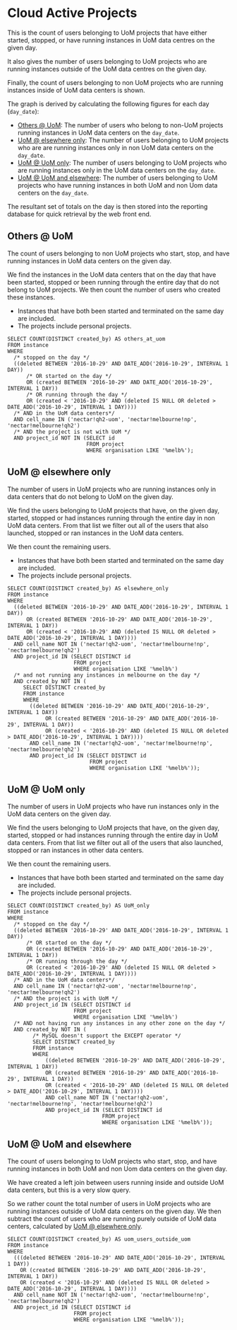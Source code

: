 # Cloud Active Projects

This is the count of users belonging to UoM projects that have either started, 
stopped, or have running instances in UoM data centres on the given day.

It also gives the number of users belonging to UoM projects who are running
instances outside of the UoM data centres on the given day.

Finally, the count of users belonging to non UoM projects who are running 
instances inside of UoM data centers is shown.

The graph is derived by calculating the following figures for each day 
(`day_date`):

* [Others @ UoM](#others--uom): The number of users who belong to non-UoM 
  projects running instances in UoM data centers on the `day_date`.
* [UoM @ elsewhere only](#uom--elsewhere-only): The number of users belonging
  to UoM projects who are are running instances only in non UoM data centers 
  on the `day_date`. 
* [UoM @ UoM only](#Auom--uom-only): The number of users belonging to UoM 
  projects who are running instances only in the UoM data centers on 
  the `day_date`.
* [UoM @ UoM and elsewhere](#uom--uom-and-elsewhere): The number of users 
  belonging to UoM projects who have running instances in both UoM and 
  non Uom data centers on the `day_date`.
  
The resultant set of totals on the day is then stored into
the reporting database for quick retrieval by the web front end. 
  
## Others @ UoM

The count of users belonging to non UoM projects who start, stop, and
have running instances in UoM data centers on the given day.

We find the instances in the UoM data centers that on the day that have been 
started, stopped or been running through the entire day that do not belong to
UoM projects. We then count the number of users who created these instances.

* Instances that have both been started and terminated on the same day are
  included.
* The projects include personal projects.

```mysql
SELECT COUNT(DISTINCT created_by) AS others_at_uom
FROM instance
WHERE
  /* stopped on the day */
  ((deleted BETWEEN '2016-10-29' AND DATE_ADD('2016-10-29', INTERVAL 1 DAY))
      /* OR started on the day */
      OR (created BETWEEN '2016-10-29' AND DATE_ADD('2016-10-29', INTERVAL 1 DAY))
      /* OR running through the day */
      OR (created < '2016-10-29' AND (deleted IS NULL OR deleted > DATE_ADD('2016-10-29', INTERVAL 1 DAY))))
  /* AND in the UoM data centers*/
  AND cell_name IN ('nectar!qh2-uom', 'nectar!melbourne!np', 'nectar!melbourne!qh2')
  /* AND the project is not with UoM */
  AND project_id NOT IN (SELECT id
                         FROM project
                         WHERE organisation LIKE '%melb%');
```

## UoM @ elsewhere only

The number of users in UoM projects who are running instances
only in data centers that do not belong to UoM on the given day.

We find the users belonging to UoM projects that have, on the given day, 
started, stopped or had instances running through the entire day in non UoM
data centers. From that list we filter out all of the users that also launched, 
stopped or ran instances in the UoM data centers.

We then count the remaining users. 

* Instances that have both been started and terminated on the same day are
  included.
* The projects include personal projects.

```mysql
SELECT COUNT(DISTINCT created_by) AS elsewhere_only
FROM instance
WHERE 
  ((deleted BETWEEN '2016-10-29' AND DATE_ADD('2016-10-29', INTERVAL 1 DAY))
      OR (created BETWEEN '2016-10-29' AND DATE_ADD('2016-10-29', INTERVAL 1 DAY))
      OR (created < '2016-10-29' AND (deleted IS NULL OR deleted > DATE_ADD('2016-10-29', INTERVAL 1 DAY))))
  AND cell_name NOT IN ('nectar!qh2-uom', 'nectar!melbourne!np', 'nectar!melbourne!qh2')
  AND project_id IN (SELECT DISTINCT id
                     FROM project
                     WHERE organisation LIKE '%melb%')
  /* and not running any instances in melbourne on the day */
  AND created_by NOT IN (
     SELECT DISTINCT created_by
     FROM instance
     WHERE
       ((deleted BETWEEN '2016-10-29' AND DATE_ADD('2016-10-29', INTERVAL 1 DAY))
            OR (created BETWEEN '2016-10-29' AND DATE_ADD('2016-10-29', INTERVAL 1 DAY))
            OR (created < '2016-10-29' AND (deleted IS NULL OR deleted > DATE_ADD('2016-10-29', INTERVAL 1 DAY))))
       AND cell_name IN ('nectar!qh2-uom', 'nectar!melbourne!np', 'nectar!melbourne!qh2')
       AND project_id IN (SELECT DISTINCT id
                          FROM project
                          WHERE organisation LIKE '%melb%'));
```

## UoM @ UoM only

The number of users in UoM projects who have run instances only in the 
UoM data centers on the given day.

We find the users belonging to UoM projects that have, on the given day, 
started, stopped or had instances running through the entire day in UoM
data centers. From that list we filter out all of the users that also launched, 
stopped or ran instances in other data centers.

We then count the remaining users. 

* Instances that have both been started and terminated on the same day are
  included.
* The projects include personal projects.

```mysql
SELECT COUNT(DISTINCT created_by) AS UoM_only
FROM instance
WHERE 
  /* stopped on the day */
  ((deleted BETWEEN '2016-10-29' AND DATE_ADD('2016-10-29', INTERVAL 1 DAY))
      /* OR started on the day */
      OR (created BETWEEN '2016-10-29' AND DATE_ADD('2016-10-29', INTERVAL 1 DAY))
      /* OR running through the day */
      OR (created < '2016-10-29' AND (deleted IS NULL OR deleted > DATE_ADD('2016-10-29', INTERVAL 1 DAY))))
  /* AND in the UoM data centers*/
  AND cell_name IN ('nectar!qh2-uom', 'nectar!melbourne!np', 'nectar!melbourne!qh2')
  /* AND the project is with UoM */
  AND project_id IN (SELECT DISTINCT id
                     FROM project
                     WHERE organisation LIKE '%melb%')
  /* AND not having run any instances in any other zone on the day */
  AND created_by NOT IN (
        /* MySQL doesn't support the EXCEPT operator */
        SELECT DISTINCT created_by
        FROM instance
        WHERE
            ((deleted BETWEEN '2016-10-29' AND DATE_ADD('2016-10-29', INTERVAL 1 DAY))
            OR (created BETWEEN '2016-10-29' AND DATE_ADD('2016-10-29', INTERVAL 1 DAY))
            OR (created < '2016-10-29' AND (deleted IS NULL OR deleted > DATE_ADD('2016-10-29', INTERVAL 1 DAY))))
            AND cell_name NOT IN ('nectar!qh2-uom', 'nectar!melbourne!np', 'nectar!melbourne!qh2')
            AND project_id IN (SELECT DISTINCT id
                              FROM project
                              WHERE organisation LIKE '%melb%'));
```

## UoM @ UoM and elsewhere

The count of users belonging to UoM projects who start, stop, and have running
instances in both UoM and non Uom data centers on the given day.

We have created a left join between users running inside and outside UoM
data centers, but this is a very slow query. 

So we rather count the total number of users in UoM projects who are running 
instances outside of UoM data centers on the given day. We then subtract the 
count of users who are running purely outside of UoM data centers, calculated
by [UoM @ elsewhere only](#uom--elsewhere-only). 

```mysql
SELECT COUNT(DISTINCT created_by) AS uom_users_outside_uom
FROM instance
WHERE
  (((deleted BETWEEN '2016-10-29' AND DATE_ADD('2016-10-29', INTERVAL 1 DAY))
    OR (created BETWEEN '2016-10-29' AND DATE_ADD('2016-10-29', INTERVAL 1 DAY))
    OR (created < '2016-10-29' AND (deleted IS NULL OR deleted > DATE_ADD('2016-10-29', INTERVAL 1 DAY))))
  AND cell_name NOT IN ('nectar!qh2-uom', 'nectar!melbourne!np', 'nectar!melbourne!qh2')
  AND project_id IN (SELECT DISTINCT id
                     FROM project
                     WHERE organisation LIKE '%melb%'));
```
